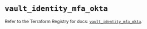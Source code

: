 # `vault_identity_mfa_okta`

Refer to the Terraform Registry for docs: [`vault_identity_mfa_okta`](https://registry.terraform.io/providers/hashicorp/vault/4.3.0/docs/resources/identity_mfa_okta).
